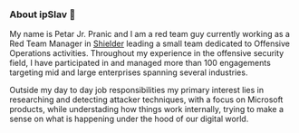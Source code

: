 ### About ipSlav 👋

My name is Petar Jr. Pranic and I am a red team guy currently working as a Red Team Manager in [Shielder](https://www.shielder.com/) leading a small team dedicated to Offensive Operations activities.
Throughout my experience in the offensive security field, I have participated in and managed more than 100 engagements targeting mid and large enterprises spanning several industries.

Outside my day to day job responsibilities my primary interest lies in researching and detecting attacker techniques, with a focus on Microsoft products, while understading how things work internally, trying to make a sense on what is happening under the hood of our digital world.
